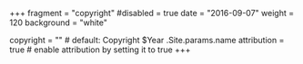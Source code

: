 +++
fragment = "copyright"
#disabled = true
date = "2016-09-07"
weight = 120
background = "white"

copyright = "" # default: Copyright $Year .Site.params.name
attribution = true # enable attribution by setting it to true
+++
